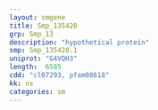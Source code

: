 ```yaml
---
layout: smgene
title: Smp_135420
grp: Smp_13
description: "hypothetical protein"
smp: Smp_135420.1
uniprot: "G4VQH3"
length:  6585
cdd: "cl07293, pfam08618"
kk: ns
categories: sm
---
```

